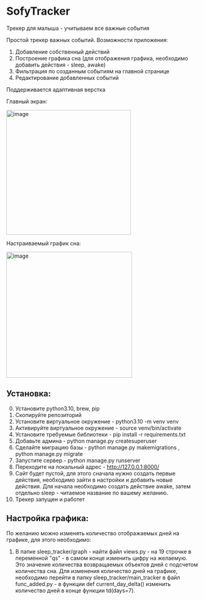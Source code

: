 # SofyTracker
Трекер для малыша - учитываем все важные события

Простой трекер важных событий. 
Возможности приложения: 
1. Добавление собственный действий
2. Построение графика сна (для отображения графика, необходимо добавить действия - sleep, awake)
3. Фильтрация по созданным событиям на главной странице
4. Редактирование добавленных событий

Поддерживается адаптивная верстка

Главный экран:


<img width="327" alt="image" src="https://github.com/user-attachments/assets/31dc5b2c-5011-4214-8b38-8da68dece1e7">

Настраиваемый график сна: 


<img width="330" alt="image" src="https://github.com/user-attachments/assets/1b4f6f1a-6594-4ad7-984d-5964ebc3db1e">

## Установка:
0. Установите python3.10, brew, pip
1. Скопируйте репозиторий
2. Установите виртуальное окружение - python3.10 -m venv venv
3. Активируйте виртуальное окружение - source venv/bin/activate
4. Установите требуемые библиотеки - pip install -r requirements.txt
5. Добавьте админа - python manage.py createsuperuser
6. Сделайте миграцию базы - python manage.py makemigrations , python manage.py migrate
7. Запустите сервер - python manage.py runserver
8. Переходите на локальный адрес - http://127.0.0.1:8000/
9. Сайт будет пустой, для этого сначала нужно создать первые действия, необходимо зайти в настройки и добавить новые действия. Для начала необходимо создать действие awake, затем отдельно sleep - читаемое название по вашему желанию.
10. Трекер запущен и работет

## Настройка графика: 
По желанию можно изменять количество отображаемых дней на графике, для этого необходимо:
1. В папке sleep_tracker/graph - найти файл views.py - на 19 строчке в переменной "qs" - в самом конце изменить цифру на желаемую. Это значение количества возвращаемых объектов дней с подсчетом количества сна. Для изменения количество дней на графике, необходимо перейти в папку sleep_tracker/main_tracker в файл func_added.py - в функции def current_day_delta() изменить количество дней в конце функции td(days=7).
